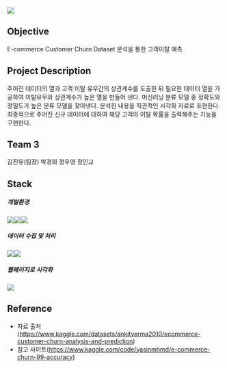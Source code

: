 [<img src="https://img.shields.io/badge/notion-00AABB?style=for-the-badge&logo=notion&logoColor=white"/>](https://www.notion.so/af9b9d42913f4875b7ec9190ec0f1585)

## Objective
E-commerce Customer Churn Dataset 분석을 통한 고객이탈 예측

## Project Description
주어진 데이터의 열과 고객 이탈 유무간의 상관계수를 도출한 뒤 필요한 데이터 열을 가공하여 이탈유무와 상관계수가 높은 열을 만들어 낸다.
머신러닝 분류 모델 중 정확도와 정밀도가 높은 분류 모델을 찾아낸다. 분석한 내용을 직관적인 시각화 자료로 표현한다.
최종적으로 주어진 신규 데이터에 대하여 해당 고객의 이탈 확률을 출력해주는 기능을 구현한다.

## Team 3
김진유(팀장) 박경희 정우영 정인교

## Stack
##### 개발환경
<img src="https://img.shields.io/badge/visualstudiocode-007ACC?style=for-the-badge&logo=visualstudiocode&logoColor=white"><img src="https://img.shields.io/badge/github-181717?style=for-the-badge&logo=github&logoColor=white"/><img src="https://img.shields.io/badge/git-F05032?style=for-the-badge&logo=git&logoColor=white">

##### 데이터 수집 및 처리
<img src="https://img.shields.io/badge/python-3776AB?style=for-the-badge&logo=python&logoColor=white"/><img src="https://img.shields.io/badge/pandas-150458?style=for-the-badge&logo=pandas&logoColor=white">

##### 웹페이지로 시각화
<img src="https://img.shields.io/badge/Streamlit-43B02A?style=for-the-badge&logo=Selenium&logoColor=white">

## Reference
- 자료 출처(https://www.kaggle.com/datasets/ankitverma2010/ecommerce-customer-churn-analysis-and-prediction)
- 참고 사이트(https://www.kaggle.com/code/yasinmhmd/e-commerce-churn-99-accuracy)
  
